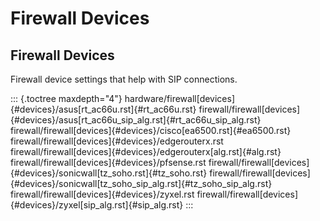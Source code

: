 # Firewall Devices

## Firewall Devices

Firewall device settings that help with SIP connections.

::: {.toctree maxdepth="4"}
hardware/firewall[devices]{#devices}/asus[rt_ac66u.rst]{#rt_ac66u.rst}
firewall/firewall[devices]{#devices}/asus[rt_ac66u_sip_alg.rst]{#rt_ac66u_sip_alg.rst}
firewall/firewall[devices]{#devices}/cisco[ea6500.rst]{#ea6500.rst}
firewall/firewall[devices]{#devices}/edgerouterx.rst
firewall/firewall[devices]{#devices}/edgerouterx[alg.rst]{#alg.rst}
firewall/firewall[devices]{#devices}/pfsense.rst
firewall/firewall[devices]{#devices}/sonicwall[tz_soho.rst]{#tz_soho.rst}
firewall/firewall[devices]{#devices}/sonicwall[tz_soho_sip_alg.rst]{#tz_soho_sip_alg.rst}
firewall/firewall[devices]{#devices}/zyxel.rst
firewall/firewall[devices]{#devices}/zyxel[sip_alg.rst]{#sip_alg.rst}
:::

